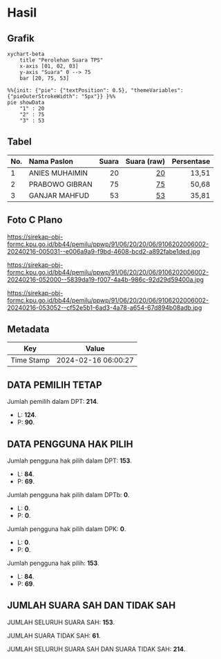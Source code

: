 # Hasil

## Grafik

```mermaid
xychart-beta
    title "Perolehan Suara TPS"
    x-axis [01, 02, 03]
    y-axis "Suara" 0 --> 75
    bar [20, 75, 53]
```

```mermaid
%%{init: {"pie": {"textPosition": 0.5}, "themeVariables": {"pieOuterStrokeWidth": "5px"}} }%%
pie showData
    "1" : 20
    "2" : 75
    "3" : 53
```

## Tabel

| No. | Nama Paslon    | Suara | Suara (raw) | Persentase |
|:--- |:-------------- | -----:| -----------:| ----------:|
| 1   | ANIES MUHAIMIN | 20    | [20][p-1]   | 13,51      |
| 2   | PRABOWO GIBRAN | 75    | [75][p-2]   | 50,68      |
| 3   | GANJAR MAHFUD  | 53    | [53][p-3]   | 35,81      |


[p-1]: https://github.com/gigit-pemilu/pemilu-2024-91-papua/blob/main/pilpres/hitung-suara/sub/91-papua/sub/06-biak-numfor/sub/20-oridek/sub/2006-anggopi/sub/002-tps/sub/paslon-1.txt
[p-2]: https://github.com/gigit-pemilu/pemilu-2024-91-papua/blob/main/pilpres/hitung-suara/sub/91-papua/sub/06-biak-numfor/sub/20-oridek/sub/2006-anggopi/sub/002-tps/sub/paslon-2.txt
[p-3]: https://github.com/gigit-pemilu/pemilu-2024-91-papua/blob/main/pilpres/hitung-suara/sub/91-papua/sub/06-biak-numfor/sub/20-oridek/sub/2006-anggopi/sub/002-tps/sub/paslon-3.txt

## Foto C Plano

https://sirekap-obj-formc.kpu.go.id/bb44/pemilu/ppwp/91/06/20/20/06/9106202006002-20240216-005031--e006a9a9-f9bd-4608-bcd2-a892fabe1ded.jpg

https://sirekap-obj-formc.kpu.go.id/bb44/pemilu/ppwp/91/06/20/20/06/9106202006002-20240216-052000--5839da19-f007-4a4b-986c-92d29d59400a.jpg

https://sirekap-obj-formc.kpu.go.id/bb44/pemilu/ppwp/91/06/20/20/06/9106202006002-20240216-053052--cf52e5b1-6ad3-4a78-a654-67d894b08adb.jpg


## Metadata

| Key        | Value               |
| ---------- | ------------------- |
| Time Stamp | 2024-02-16 06:00:27 |


## DATA PEMILIH TETAP

Jumlah pemilih dalam DPT: **214**.
 * L: **124**.
 * P: **90**.

## DATA PENGGUNA HAK PILIH

Jumlah pengguna hak pilih dalam DPT: **153**.
 * L: **84**.
 * P: **69**.

Jumlah pengguna hak pilih dalam DPTb: **0**.
 * L: **0**.
 * P: **0**.

Jumlah pengguna hak pilih dalam DPK: **0**.
 * L: **0**.
 * P: **0**.

Jumlah pengguna hak pilih: **153**.
 * L: **84**.
 * P: **69**.

## JUMLAH SUARA SAH DAN TIDAK SAH

JUMLAH SELURUH SUARA SAH: **153**.

JUMLAH SUARA TIDAK SAH: **61**.

JUMLAH SELURUH SUARA SAH DAN SUARA TIDAK SAH: **214**.



